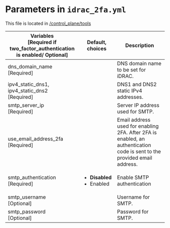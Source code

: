 # Parameters in `idrac_2fa.yml`
This file is located in [/control_plane/tools](../../../control_plane/tools/idrac2fa_vars.yml)

|	Variables</br> [Required if two_factor_authentication is enabled/ Optional]	|	Default, choices	|	Description
----------------	|	-----------------	|	-----------------
dns_domain_name</br> [Required]	|		|	DNS domain name to be set for iDRAC. 
ipv4_static_dns1, ipv4_static_dns2</br> [Required] 	|		|	DNS1 and DNS2 static IPv4 addresses.
smtp_server_ip</br> [Required]	|		|	Server IP address used for SMTP.
use_email_address_2fa</br> [Required]	|		|	Email address used for enabling 2FA. After 2FA is enabled, an authentication code is sent to the provided email address. 
smtp_authentication [Required]	| <ul> <li>__Disabled__</li> <li>Enabled </li> </ul> | Enable SMTP authentication 
smtp_username</br> [Optional]	|		|	Username for SMTP.
smtp_password</br> [Optional]	|		|	Password for SMTP.